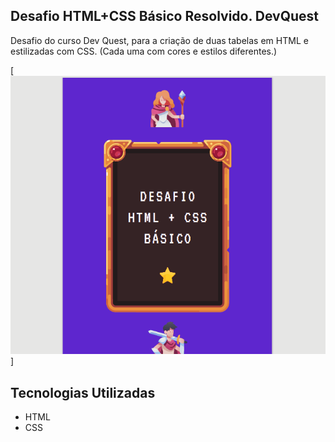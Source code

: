 ## Desafio HTML+CSS Básico Resolvido. DevQuest

Desafio do curso Dev Quest, para a criação de duas tabelas em HTML e estilizadas com CSS. (Cada uma com cores e estilos diferentes.)

[<img src="./tela.gif" alt="gif do pfd do desafio">]

## Tecnologias Utilizadas
- HTML
- CSS